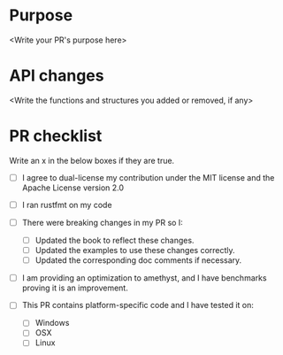 # Purpose

<Write your PR's purpose here>

# API changes

<Write the functions and structures you added or removed, if any>

# PR checklist
Write an x in the below boxes if they are true.
- [ ] I agree to dual-license my contribution under the MIT license and the Apache License version 2.0
- [ ] I ran rustfmt on my code
- [ ] There were breaking changes in my PR so I:
    - [ ] Updated the book to reflect these changes.
    - [ ] Updated the examples to use these changes correctly.
    - [ ] Updated the corresponding doc comments if necessary.
- [ ] I am providing an optimization to amethyst, and I have benchmarks proving it is an improvement.

- [ ] This PR contains platform-specific code and I have tested it on:
    - [ ] Windows
    - [ ] OSX
    - [ ] Linux
